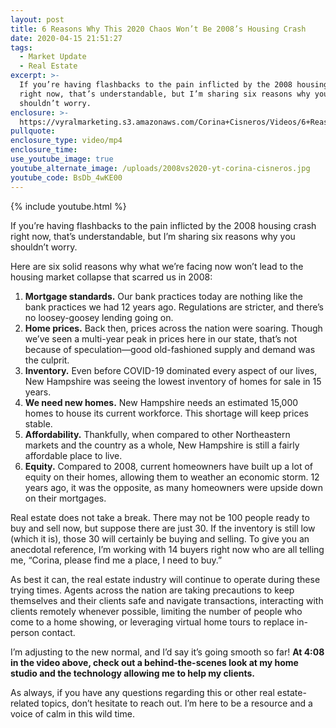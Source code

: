 ```yaml
---
layout: post
title: 6 Reasons Why This 2020 Chaos Won’t Be 2008’s Housing Crash
date: 2020-04-15 21:51:27
tags:
  - Market Update
  - Real Estate
excerpt: >-
  If you’re having flashbacks to the pain inflicted by the 2008 housing crash
  right now, that’s understandable, but I’m sharing six reasons why you
  shouldn’t worry.
enclosure: >-
  https://vyralmarketing.s3.amazonaws.com/Corina+Cisneros/Videos/6+Reasons+Why+This+2020+Chaos+Wont+Be+2008s+Housing+Crash.mp4
pullquote:
enclosure_type: video/mp4
enclosure_time:
use_youtube_image: true
youtube_alternate_image: /uploads/2008vs2020-yt-corina-cisneros.jpg
youtube_code: BsDb_4wKE00
---
```


{% include youtube.html %}

If you’re having flashbacks to the pain inflicted by the 2008 housing crash right now, that’s understandable, but I’m sharing six reasons why you shouldn’t worry.

Here are six solid reasons why what we’re facing now won’t lead to the housing market collapse that scarred us in 2008:&nbsp;

1. **Mortgage standards.** Our bank practices today are nothing like the bank practices we had 12 years ago. Regulations are stricter, and there’s no loosey-goosey lending going on.&nbsp;
2. **Home prices.** Back then, prices across the nation were soaring. Though we’ve seen a multi-year peak in prices here in our state, that’s not because of speculation—good old-fashioned supply and demand was the culprit.&nbsp;
3. **Inventory.** Even before COVID-19 dominated every aspect of our lives, New Hampshire was seeing the lowest inventory of homes for sale in 15 years.&nbsp;
4. **We need new homes.** New Hampshire needs an estimated 15,000 homes to house its current workforce. This shortage will keep prices stable.&nbsp;
5. **Affordability.** Thankfully, when compared to other Northeastern markets and the country as a whole, New Hampshire is still a fairly affordable place to live.&nbsp;
6. **Equity.** Compared to 2008, current homeowners have built up a lot of equity on their homes, allowing them to weather an economic storm. 12 years ago, it was the opposite, as many homeowners were upside down on their mortgages.&nbsp;

Real estate does not take a break. There may not be 100 people ready to buy and sell now, but suppose there are just 30. If the inventory is still low (which it is), those 30 will certainly be buying and selling. To give you an anecdotal reference, I’m working with 14 buyers right now who are all telling me, “Corina, please find me a place, I need to buy.”&nbsp;

As best it can, the real estate industry will continue to operate during these trying times. Agents across the nation are taking precautions to keep themselves and their clients safe and navigate transactions, interacting with clients remotely whenever possible, limiting the number of people who come to a home showing, or leveraging virtual home tours to replace in-person contact.&nbsp;

I’m adjusting to the new normal, and I’d say it’s going smooth so far\! **At 4:08 in the video above, check out a behind-the-scenes look at my home studio and the technology allowing me to help my clients.&nbsp;**

As always, if you have any questions regarding this or other real estate-related topics, don’t hesitate to reach out. I’m here to be a resource and a voice of calm in this wild time.